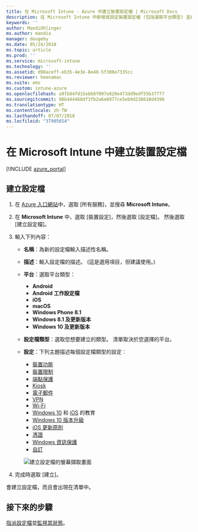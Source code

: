 ```yaml
---
title: 在 Microsoft Intune - Azure 中建立裝置設定檔 | Microsoft Docs
description: 在 Microsoft Intune 中新增或設定裝置設定檔 (包括選取平台類型) 並在 Azure 入口網站中設定。
keywords: ''
author: MandiOhlinger
ms.author: mandia
manager: dougeby
ms.date: 05/24/2018
ms.topic: article
ms.prod: ''
ms.service: microsoft-intune
ms.technology: ''
ms.assetid: d98aceff-eb35-4e3e-8e40-5f300e7335cc
ms.reviewer: heenamac
ms.suite: ems
ms.custom: intune-azure
ms.openlocfilehash: a9fb84fd15eb68f007e820e473dd9edf55b37777
ms.sourcegitcommit: 98b444468df3fb2a6e8977ce5eb9d238610d4398
ms.translationtype: HT
ms.contentlocale: zh-TW
ms.lasthandoff: 07/07/2018
ms.locfileid: "37905014"
---
```

# <a name="create-a-device-profile-in-microsoft-intune"></a>在 Microsoft Intune 中建立裝置設定檔

[!INCLUDE [azure_portal](./includes/azure_portal.md)]

## <a name="create-the-profile"></a>建立設定檔
1. 在 [Azure 入口網站](https://portal.azure.com)中，選取 [所有服務]，並搜尋 **Microsoft Intune**。

2. 在 **Microsoft Intune** 中，選取 [裝置設定]，然後選取 [設定檔]。 然後選取 [建立設定檔]。

3. 輸入下列內容：

   - **名稱**：為新的設定檔輸入描述性名稱。
   - **描述**：輸入設定檔的描述。 (這是選用項目，但建議使用。)
   - **平台**：選取平台類型：  

       - **Android**
       - **Android 工作設定檔**
       - **iOS**
       - **macOS**
       - **Windows Phone 8.1**
       - **Windows 8.1 及更新版本**
       - **Windows 10 及更新版本**

   - **設定檔類型**：選取您想要建立的類型。 清單取決於您選擇的平台。
   - **設定**：下列主題描述每個設定檔類型的設定︰

       -  [裝置功能](device-features-configure.md)
       -  [裝置限制](device-restrictions-configure.md)
       -  [端點保護](endpoint-protection-configure.md)
       -  [Kiosk](kiosk-settings.md)
       -  [電子郵件](email-settings-configure.md)
       -  [VPN](vpn-settings-configure.md)
       -  [Wi-Fi](wi-fi-settings-configure.md)
       -  [Windows 10](education-settings-configure.md) 和 [iOS](wi-fi-settings-ios.md) 的教育
       -  [Windows 10 版本升級](edition-upgrade-configure-windows-10.md)
       -  [iOS 更新原則](software-updates-ios.md)
       -  [憑證](certificates-configure.md)
       -  [Windows 資訊保護](windows-information-protection-configure.md)
       -  [自訂](custom-settings-configure.md)

     ![建立設定檔的螢幕擷取畫面](./media/create-device-profile.png)

4. 完成時選取 [建立]。

會建立設定檔，而且會出現在清單中。

## <a name="next-steps"></a>接下來的步驟
[指派設定檔](device-profile-assign.md)並[監視其狀態](device-profile-monitor.md)。
